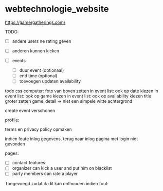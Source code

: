 # webtechnologie_website
https://gamergatherings.com/

TODO:
- [ ] andere users ne rating geven
- [ ] anderen kunnen kicken

- [ ] events
   - [ ] duur event (optionaal)
   - [ ] end time (optional)
   - [ ] toevoegen updaten availability

todo css
computer:
foto van boven zetten
in event list: ook op date kiezen
in event list: ook op game kiezen
in event list: ook op availability kiezen
title groter zetten
game_detail -> niet een simpele witte achtergrond

create event verschonen

profile:

terms en privacy policy opmaken

indien foute inlog gegevens, terug naar inlog pagina met login niet gevonden

pages:
- [ ] contact
features:
- [ ] organizer can kick a user and put him on blacklist
- [ ] party members can rate a player

Toegevoegd zodat ik dit kan onthouden indien fout:
